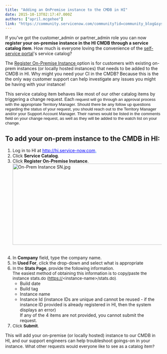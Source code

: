 ```yaml
---
title: "Adding an OnPremise instance to the CMDB in HI"
date: 2015-10-13T02:17:47.000Z
authors: ["april.mcgehee"]
link: "https://community.servicenow.com/community?id=community_blog&sys_id=bd1d22e5dbd0dbc01dcaf3231f961926"
---
```

<p>If you've got the customer_admin or partner_admin role you can now <strong>register your on-premise instance in the HI CMDB through a service catalog item</strong>. How much is everyone loving the convenience of the <a title="i.service-now.com/kb_view.do?sysparm_article=KB0547103" href="https://hi.service-now.com/kb_view.do?sysparm_article=KB0547103">self-service portal</a>'s service catalog?</p><p></p><p>The <a title="i.service-now.com/kb_view.do?sysparm_article=KB0551693" href="https://hi.service-now.com/kb_view.do?sysparm_article=KB0551693">Register On-Premise Instance </a>option is for customers with existing on-prem instances (or locally hosted instances) that needs to be added to the CMDB in HI. Why might you need your CI in the CMDB? Because this is the the only way customer support can help investigate any issues you might be having with your instance!</p><p></p><p>This service catalog item behaves like most of our other catalog items by triggering a change request<span style="font-family: 'times new roman', times;">. <span style="font-family: arial, helvetica, sans-serif;">Each </span><span style="font-size: 10pt; font-family: arial, helvetica, sans-serif;">request will go through an approval process with the appropriate Territory Manager. Should there be any follow up questions regarding the status of your request, you should reach out to the Territory Manager and/or your Support Account Manager. Their names would be listed in the comments field on your change request, as well as they will be added to the watch list on your change.</span></span></p><p></p><h2>To add your on-prem instance to the CMDB in HI:</h2><ol><li>Log in to HI at <a href="http://hi.service-now.com/" style="color: #278efc; background: transparent;" target="_blank"><span style="color: #0000ff; text-decoration: underline;">http://hi.service-now.com</span>.</a></li><li>Click <strong>Service Catalog</strong>.</li><li>Click<span class="Apple-converted-space"> </span><strong>Register On-Premise Instance</strong>.<br/><img   alt="On-Prem Instance SN.jpg" class="image-0 jive-image" src="e596c08adbdcd3049c9ffb651f9619f3.iix" style="height: 261px; width: 620px; display: block; margin-left: auto; margin-right: auto;"/><br/><span style="font-size: 10pt; background-color: #ffff00;"><br/></span></li><li>In <strong>Company</strong> field, type the company name.</li><li>In<span class="Apple-converted-space"> </span><strong>Used For</strong>, click the drop-down and select what is appropriate</li><li><span style="font-size: 10pt;">In the<span class="Apple-converted-space"> </span><strong>Stats Page</strong>, provide the following information.<br/><span style="font-size: 10pt;"><span>The easiest method of obtaining this information is to copy/paste the instance stats.do (</span><a title="" _jive_internal="true" href="/" rel="nofollow" target="_blank">https://</a><span>&lt;instance-name&gt;/stats.do)</span><a style="color: #278efc; background: transparent;">.<br/></a></span></span><ul><li>Build date</li><li>Build tag</li><li>Instance name</li><li>Instance Id (instance IDs are unique and cannot be reused - if the instance ID provided is already registered in HI, then the system displays an error)<br/>If any of the 4 items are not provided, you cannot submit the request.</li></ul></li><li><span style="font-size: 10pt;">Click<span class="Apple-converted-space"> </span><strong>Submit</strong>.</span></li></ol><p></p><p>This will add your on-premise (or locally hosted) instance to our CMDB in HI, and our support engineers can help troubleshoot goings-on in your instance. <span style="text-align: center; font-size: 10pt; line-height: 1.5em;">What other requests would everyone like to see as a catalog item?</span></p>
